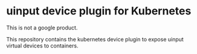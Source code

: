 # uinput device plugin for Kubernetes

This is not a google product.

This repository contains the kubernetes device plugin to expose uinput virtual devices to containers.